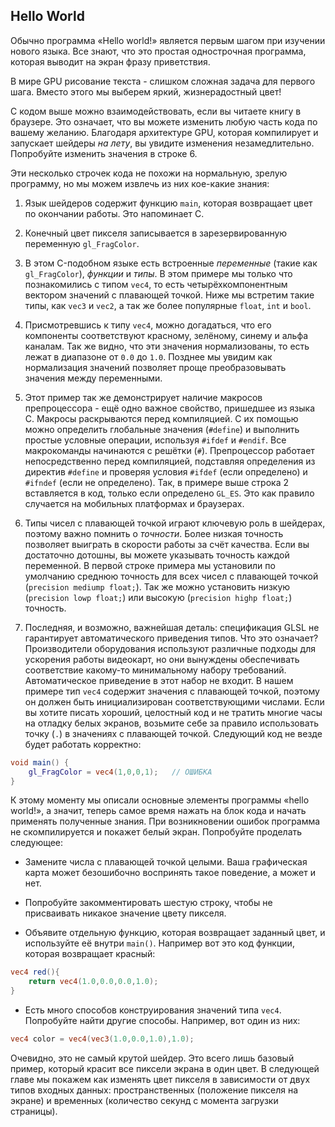 ## Hello World

Обычно программа «Hello world!» является первым шагом при изучении нового языка. Все знают, что это простая однострочная программа, которая выводит на экран фразу приветствия.

В мире GPU рисование текста - слишком сложная задача для первого шага. Вместо этого мы выберем яркий, жизнерадостный цвет!

<div class="codeAndCanvas" data="hello_world.frag"></div>

С кодом выше можно взаимодействовать, если вы читаете книгу в браузере. Это означает, что вы можете изменить любую часть кода по вашему желанию. Благодаря архитектуре GPU, которая компилирует и запускает шейдеры *на лету*, вы увидите изменения незамедлительно. Попробуйте изменить значения в строке 6.

Эти несколько строчек кода не похожи на нормальную, зрелую программу, но мы можем извлечь из них кое-какие знания:

1. Язык шейдеров содержит функцию `main`, которая возвращает цвет по окончании работы. Это напоминает C.

2. Конечный цвет пикселя записывается в зарезервированную переменную `gl_FragColor`.

3. В этом C-подобном языке есть встроенные *переменные* (такие как `gl_FragColor`), *функции* и *типы*. В этом примере мы только что познакомились с типом `vec4`, то есть четырёхкомпонентным вектором значений с плавающей точкой. Ниже мы встретим такие типы, как `vec3` и `vec2`, а так же более популярные `float`, `int` и `bool`.

4. Присмотревшись к типу `vec4`, можно догадаться, что его компоненты соответствуют красному, зелёному, синему и альфа каналам. Так же видно, что эти значения нормализованы, то есть лежат в диапазоне от `0.0` до `1.0`. Позднее мы увидим как нормализация значений позволяет проще преобразовывать значения между переменными.

5. Этот пример так же демонстрирует наличие макросов препроцессора - ещё одно важное свойство, пришедшее из языка C. Макросы раскрываются перед компиляцией. С их помощью можно определить глобальные значения (`#define`) и выполнить простые условные операции, используя `#ifdef` и `#endif`. Все макрокоманды начинаются с решётки (`#`). Препроцессор работает непосредственно перед компиляцией, подставляя определения из директив `#define` и проверяя условия `#ifdef` (если определено) и `#ifndef` (если не определено). Так, в примере выше строка 2 вставляется в код, только если определено `GL_ES`. Это как правило случается на мобильных платформах и браузерах.

6. Типы чисел с плавающей точкой играют ключевую роль в шейдерах, поэтому важно помнить о *точности*. Более низкая точность позволяет выиграть в скорости работы за счёт качества. Если вы достаточно дотошны, вы можете указывать точность каждой переменной. В первой строке примера мы установили по умолчанию среднюю точность для всех чисел с плавающей точкой (`precision mediump float;`). Так же можно установить низкую (`precision lowp float;`) или высокую (`precision highp float;`) точность.

7. Последняя, и возможно, важнейшая деталь: спецификация GLSL не гарантирует автоматического приведения типов. Что это означает? Производители оборудования используют различные подходы для ускорения работы видеокарт, но они вынуждены обеспечивать соответствие какому-то минимальному набору требований. Автоматическое приведение в этот набор не входит. В нашем примере тип `vec4` содержит значения с плавающей точкой, поэтому он должен быть инициализирован соответствующими числами. Если вы хотите писать хороший, целостный код и не тратить многие часы на отладку белых экранов, возьмите себе за правило использовать точку (`.`) в значениях с плавающей точкой. Следующий код не везде будет работать корректно:

```glsl
void main() {
    gl_FragColor = vec4(1,0,0,1);	// ОШИБКА
}
```

К этому моменту мы описали основные элементы программы «hello world!», а значит, теперь самое время нажать на блок кода и начать применять полученные знания. При возникновении ошибок программа не скомпилируется и покажет белый экран. Попробуйте проделать следующее:

* Замените числа с плавающей точкой целыми. Ваша графическая карта может безошибочно воспринять такое поведение, а может и нет.

* Попробуйте закомментировать шестую строку, чтобы не присваивать никакое значение цвету пикселя.

* Объявите отдельную функцию, которая возвращает заданный цвет, и используйте её внутри `main()`. Например вот это код функции, которая возвращает красный:

```glsl
vec4 red(){
    return vec4(1.0,0.0,0.0,1.0);
}
```

* Есть много способов конструирования значений типа `vec4`. Попробуйте найти другие способы. Например, вот один из них:

```glsl
vec4 color = vec4(vec3(1.0,0.0,1.0),1.0);
```

Очевидно, это не самый крутой шейдер. Это всего лишь базовый пример, который красит все пиксели экрана в один цвет. В следующей главе мы покажем как изменять цвет пикселя в зависимости от двух типов входных данных: пространственных (положение пикселя на экране) и временных (количество секунд с момента загрузки страницы).
